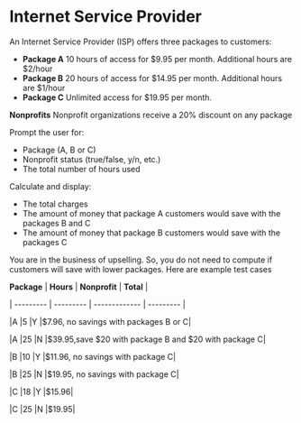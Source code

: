 # Internet Service Provider

An Internet Service Provider (ISP) offers three packages to customers:

- **Package A** 10 hours of access for $9.95 per month. Additional hours are $2/hour
- **Package B** 20 hours of access for $14.95 per month. Additional hours are $1/hour
- **Package C** Unlimited access for $19.95 per month.

**Nonprofits** Nonprofit organizations receive a 20% discount on any package

Prompt the user for:

- Package (A, B or C)
- Nonprofit status (true/false, y/n, etc.)
- The total number of hours used

Calculate and display:

- The total charges
- The amount of money that package A customers would save with the packages B and C
- The amount of money that package B customers would save with the packages C

You are in the business of upselling. So, you do not need to compute if customers will save with lower packages. Here are example test cases


**Package** | **Hours** | **Nonprofit** | **Total** |

| --------- | --------- | ------------- | --------- |

|A           |5          |Y              |$7.96, no savings with packages B or C|

|A           |25         |N              |$39.95,save $20 with package B and $20 with package C|

|B           |10         |Y              |$11.96, no savings with package C|

|B           |25         |N              |$19.95, no savings with package C|

|C           |18         |Y              |$15.96|

|C           |25         |N              |$19.95|